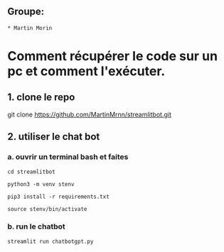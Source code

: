 ## Groupe:
    * Martin Morin

# Comment récupérer le code sur un pc et comment l'exécuter.

## 1. clone le repo

git clone https://github.com/MartinMrnn/streamlitbot.git

## 2. utiliser le chat bot

### a. ouvrir un terminal bash et faites

    cd streamlitbot

    python3 -m venv stenv

    pip3 install -r requirements.txt

    source stenv/bin/activate 

### b. run le chatbot

    streamlit run chatbotgpt.py


    